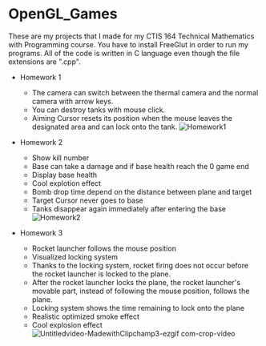 # OpenGL_Games

These are my projects that I made for my CTIS 164 Technical Mathematics with Programming course.
You have to install FreeGlut in order to run my programs.
All of the code is written in C language even though the file extensions are ".cpp".

* Homework 1
   * The camera can switch between the thermal camera and the normal camera with arrow keys.
   * You can destroy tanks with mouse click.
   * Aiming Cursor resets its position when the mouse leaves the designated area and can lock onto the tank.
![Homework1](https://github.com/Bahoyvs/OpenGL_Games/assets/65951986/c9ea0343-df1c-4094-9c38-4a04ebcc4710)


* Homework 2
   * Show kill number
   * Base can take a damage and if base health reach the 0 game end 
   * Display base health
   * Cool explotion effect
   * Bomb drop time depend on the distance between plane and target
   * Target Cursor never goes to base
   * Tanks disappear again immediately after entering the base
![Homework2](https://github.com/Bahoyvs/OpenGL_Games/assets/65951986/fa6225c5-5bbf-4634-832c-f976080c7405)


* Homework 3
   * Rocket launcher follows the mouse position
   * Visualized locking system
   * Thanks to the locking system, rocket firing does not occur before the rocket launcher is locked to the plane.
   * After the rocket launcher locks the plane, the rocket launcher's movable part, instead of following the mouse position, follows the plane.
   * Locking system shows the time remaining to lock onto the plane
   * Realistic optimized smoke effect
   * Cool explosion effect
![Untitledvideo-MadewithClipchamp3-ezgif com-crop-video](https://github.com/Bahoyvs/OpenGL_Games/assets/65951986/ac593c8d-695d-4975-a866-2abd6051fcb4)
